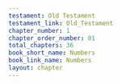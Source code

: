 ```yaml
---
testament: Old Testament
testament_link: Old_Testament
chapter_number: 1
chapter_order_number: 01
total_chapters: 36
book_short_name: Numbers
book_link_name: Numbers
layout: chapter
---
```

